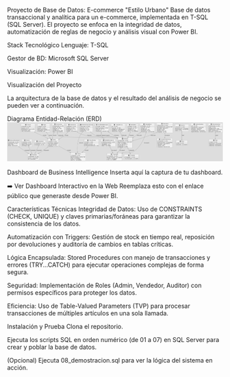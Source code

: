 Proyecto de Base de Datos: E-commerce "Estilo Urbano"
Base de datos transaccional y analítica para un e-commerce, implementada en T-SQL (SQL Server). El proyecto se enfoca en la integridad de datos, automatización de reglas de negocio y análisis visual con Power BI.

Stack Tecnológico
Lenguaje: T-SQL

Gestor de BD: Microsoft SQL Server

Visualización: Power BI

Visualización del Proyecto

La arquitectura de la base de datos y el resultado del análisis de negocio se pueden ver a continuación.

Diagrama Entidad-Relación (ERD)
![Diagrama de Base de Datos Estilo Urbano](https://raw.githubusercontent.com/MatiasCentofanti/Estilo_Urbano/main/docs/erd.png)

Dashboard de Business Intelligence
Inserta aquí la captura de tu dashboard.

➡️ Ver Dashboard Interactivo en la Web Reemplaza esto con el enlace público que generaste desde Power BI.

Características Técnicas
Integridad de Datos: Uso de CONSTRAINTS (CHECK, UNIQUE) y claves primarias/foráneas para garantizar la consistencia de los datos.

Automatización con Triggers: Gestión de stock en tiempo real, reposición por devoluciones y auditoría de cambios en tablas críticas.

Lógica Encapsulada: Stored Procedures con manejo de transacciones y errores (TRY...CATCH) para ejecutar operaciones complejas de forma segura.

Seguridad: Implementación de Roles (Admin, Vendedor, Auditor) con permisos específicos para proteger los datos.

Eficiencia: Uso de Table-Valued Parameters (TVP) para procesar transacciones de múltiples artículos en una sola llamada.

Instalación y Prueba
Clona el repositorio.

Ejecuta los scripts SQL en orden numérico (de 01 a 07) en SQL Server para crear y poblar la base de datos.

(Opcional) Ejecuta 08_demostracion.sql para ver la lógica del sistema en acción.
